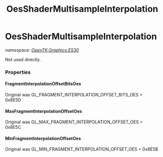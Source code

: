 ﻿---
title: OesShaderMultisampleInterpolation
---

# OesShaderMultisampleInterpolation
_namespace: [OpenTK.Graphics.ES30](N-OpenTK.Graphics.ES30.html)_

Not used directly.



### Properties

#### FragmentInterpolationOffsetBitsOes
Original was GL_FRAGMENT_INTERPOLATION_OFFSET_BITS_OES = 0x8E5D
#### MaxFragmentInterpolationOffsetOes
Original was GL_MAX_FRAGMENT_INTERPOLATION_OFFSET_OES = 0x8E5C
#### MinFragmentInterpolationOffsetOes
Original was GL_MIN_FRAGMENT_INTERPOLATION_OFFSET_OES = 0x8E5B

